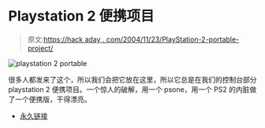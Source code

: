 # Playstation 2 便携项目

> 原文:[https://hack aday . com/2004/11/23/PlayStation-2-portable-project/](https://hackaday.com/2004/11/23/playstation-2-portable-project/)

![playstation 2 portable](../Images/b054eb32cde90434ccadf0f4d9bf88a4.png)

很多人都发来了这个，所以我们会把它放在这里，所以它总是在我们的控制台部分 playstation 2 便携项目。一个惊人的破解，用一个 psone，用一个 PS2 的内脏做了一个便携版，干得漂亮。

*   [永久链接](http://www.benheck.com/Games/PS2p%201.htm)